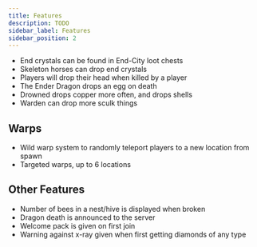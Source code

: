 ```yaml
---
title: Features
description: TODO
sidebar_label: Features
sidebar_position: 2
---
```


* End crystals can be found in End-City loot chests
* Skeleton horses can drop end crystals
* Players will drop their head when killed by a player
* The Ender Dragon drops an egg on death
* Drowned drops copper more often, and drops shells
* Warden can drop more sculk things

## Warps
* Wild warp system to randomly teleport players to a new location from spawn
* Targeted warps, up to 6 locations

## Other Features
* Number of bees in a nest/hive is displayed when broken
* Dragon death is announced to the server
* Welcome pack is given on first join
* Warning against x-ray given when first getting diamonds of any type
